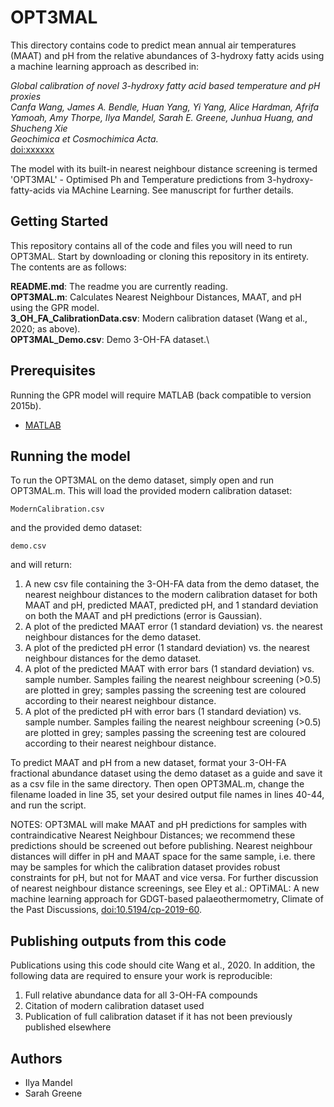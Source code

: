 # OPT3MAL

This directory contains code to predict mean annual air temperatures (MAAT) and pH from the relative abundances of 3-hydroxy fatty acids using a machine learning approach as described in:

*Global calibration of novel 3-hydroxy fatty acid based temperature and pH proxies\
Canfa Wang, James A. Bendle, Huan Yang, Yi Yang, Alice Hardman, Afrifa Yamoah, Amy Thorpe, Ilya Mandel, Sarah E. Greene, Junhua Huang, and Shucheng Xie\
Geochimica et Cosmochimica Acta.*\
[doi:xxxxxx](https://doi.org/xxxxx)

The model with its built-in nearest neighbour distance screening is termed 'OPT3MAL' - Optimised Ph and Temperature predictions from 3-hydroxy-fatty-acids via MAchine Learning. See manuscript for further details.

## Getting Started

This repository contains all of the code and files you will need to run OPT3MAL. Start by downloading or cloning this repository in its entirety. The contents are as follows:

**README.md**: The readme you are currently reading.\
**OPT3MAL.m**: Calculates Nearest Neighbour Distances, MAAT, and pH using the GPR model.\
**3_OH_FA_CalibrationData.csv**: Modern calibration dataset (Wang et al., 2020; as above).\
**OPT3MAL_Demo.csv**: Demo 3-OH-FA dataset.\

## Prerequisites

Running the GPR model will require MATLAB (back compatible to version 2015b). 

* [MATLAB](https://mathworks.com/products/matlab.html)


## Running the model

To run the OPT3MAL on the demo dataset, simply open and run OPT3MAL.m. This will load the provided modern calibration dataset: 

```
ModernCalibration.csv
```

and the provided demo dataset:

```
demo.csv
```
and will return:

1) A new csv file containing the 3-OH-FA data from the demo dataset, the nearest neighbour distances to the modern calibration dataset for both MAAT and pH, predicted MAAT, predicted pH, and 1 standard deviation on both the MAAT and pH predictions (error is Gaussian).
2) A plot of the predicted MAAT error (1 standard deviation) vs. the nearest neighbour distances for the demo dataset.
3) A plot of the predicted pH error (1 standard deviation) vs. the nearest neighbour distances for the demo dataset.
4) A plot of the predicted MAAT with error bars (1 standard deviation) vs. sample number. Samples failing the nearest neighbour screening (>0.5) are plotted in grey; samples passing the screening test are coloured according to their nearest neighbour distance.
5) A plot of the predicted pH with error bars (1 standard deviation) vs. sample number. Samples failing the nearest neighbour screening (>0.5) are plotted in grey; samples passing the screening test are coloured according to their nearest neighbour distance.

To predict MAAT and pH from a new dataset, format your 3-OH-FA fractional abundance dataset using the demo dataset as a guide and save it as a csv file in the same directory. Then open OPT3MAL.m, change the filename loaded in line 35, set your desired output file names in lines 40-44, and run the script.

NOTES: OPT3MAL will make MAAT and pH predictions for samples with contraindicative Nearest Neighbour Distances; we recommend these predictions should be screened out before publishing. Nearest neighbour distances will differ in pH and MAAT space for the same sample, i.e. there may be samples for which the calibration dataset provides robust constraints for pH, but not for MAAT and vice versa. For further discussion of nearest neighbour distance screenings, see Eley et al.: OPTiMAL: A new machine learning approach for GDGT-based palaeothermometry, Climate of the Past Discussions, [doi:10.5194/cp-2019-60](https://doi.org/10.5194/cp-2019-60).

## Publishing outputs from this code

Publications using this code should cite Wang et al., 2020. In addition, the following data are required to ensure your work is reproducible:
1) Full relative abundance data for all 3-OH-FA compounds
2) Citation of modern calibration dataset used
3) Publication of full calibration dataset if it has not been previously published elsewhere

## Authors

* Ilya Mandel
* Sarah Greene
